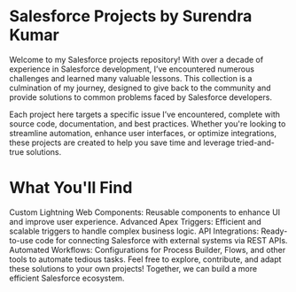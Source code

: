 # Salesforce Projects by Surendra Kumar
Welcome to my Salesforce projects repository! With over a decade of experience in Salesforce development, I’ve encountered numerous challenges and learned many valuable lessons. This collection is a culmination of my journey, designed to give back to the community and provide solutions to common problems faced by Salesforce developers.

Each project here targets a specific issue I’ve encountered, complete with source code, documentation, and best practices. Whether you're looking to streamline automation, enhance user interfaces, or optimize integrations, these projects are created to help you save time and leverage tried-and-true solutions.

# What You'll Find
Custom Lightning Web Components: Reusable components to enhance UI and improve user experience.
Advanced Apex Triggers: Efficient and scalable triggers to handle complex business logic.
API Integrations: Ready-to-use code for connecting Salesforce with external systems via REST APIs.
Automated Workflows: Configurations for Process Builder, Flows, and other tools to automate tedious tasks.
Feel free to explore, contribute, and adapt these solutions to your own projects! Together, we can build a more efficient Salesforce ecosystem.
